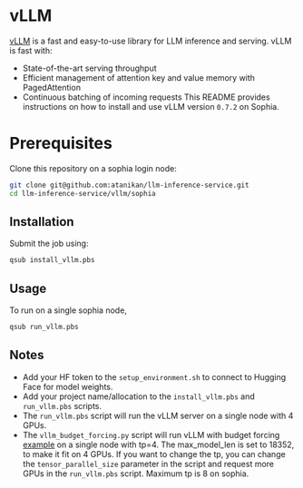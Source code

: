 # vLLM
[vLLM](https://vllm.readthedocs.io/en/latest/) is a fast and easy-to-use library for LLM inference and serving.
vLLM is fast with:
* State-of-the-art serving throughput
* Efficient management of attention key and value memory with PagedAttention
* Continuous batching of incoming requests
This README provides instructions on how to install and use vLLM version `0.7.2` on Sophia.


# Prerequisites

Clone this repository on a sophia login node:
```bash
git clone git@github.com:atanikan/llm-inference-service.git
cd llm-inference-service/vllm/sophia
```


## Installation

Submit the job using:
```bash
qsub install_vllm.pbs
```

## Usage

To run on a single sophia node,

```bash
qsub run_vllm.pbs
```


## Notes
* Add your HF token to the `setup_environment.sh` to connect to Hugging Face for model weights.
* Add your project name/allocation to the `install_vllm.pbs` and `run_vllm.pbs` scripts.
* The `run_vllm.pbs` script will run the vLLM server on a single node with 4 GPUs.
* The `vllm_budget_forcing.py` script will run vLLM with budget forcing [example](https://github.com/simplescaling/s1) on a single node with tp=4. The max_model_len is set to 18352, to make it fit on 4 GPUs. If you want to change the tp, you can change the `tensor_parallel_size` parameter in the script and request more GPUs in the `run_vllm.pbs` script. Maximum tp is 8 on sophia.




